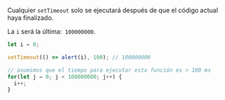 
Cualquier `setTimeout` solo se ejecutará después de que el código actual haya finalizado.

La `i` será la última:` 100000000`.

```js run
let i = 0;

setTimeout(() => alert(i), 100); // 100000000

// asumimos que el tiempo para ejecutar esta función es > 100 ms
for(let j = 0; j < 100000000; j++) {
  i++; 
}
```

